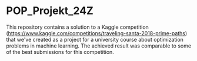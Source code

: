 # POP_Projekt_24Z

This repository contains a solution to a Kaggle competition (https://www.kaggle.com/competitions/traveling-santa-2018-prime-paths) that we've created as a project for a university course about optimization problems in machine learning. The achieved result was comparable to some of the best submissions for this competition.
